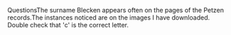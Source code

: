 QuestionsThe surname Blecken appears often on the pages of the Petzen records.The instances noticed are on the images I have downloaded.
Double check that 'c' is the correct letter.
